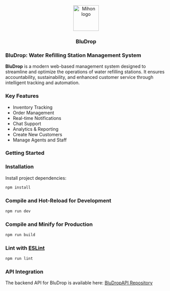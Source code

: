 <div align="center">

<a href="https://bludrop.vercel.app/">
    <img src="https://github.com/Zekechan11/BluDropWebsite/blob/47ebd780037138250ec49d8489313f07fab519ce/public/demo/images/logo.png" alt="Mihon logo" title="Mihon logo" width="80"/>
</a>

### BluDrop

</div>

### BluDrop: Water Refilling Station Management System

**BluDrop** is a modern web-based management system designed to streamline and optimize the operations of water refilling stations. It ensures accountability, sustainability, and enhanced customer service through intelligent tracking and automation.

### Key Features

- Inventory Tracking
- Order Management
- Real-time Notifications
- Chat Support
- Analytics & Reporting
- Create New Customers
- Manage Agents and Staff

### Getting Started

### Installation

Install project dependencies:

```sh
npm install
```

### Compile and Hot-Reload for Development

```sh
npm run dev
```

### Compile and Minify for Production

```sh
npm run build
```

### Lint with [ESLint](https://eslint.org/)

```sh
npm run lint
```

### API Integration
The backend API for BluDrop is available here:
[BluDropAPI Repository](https://github.com/Zekechan11/BluDropAPI)
